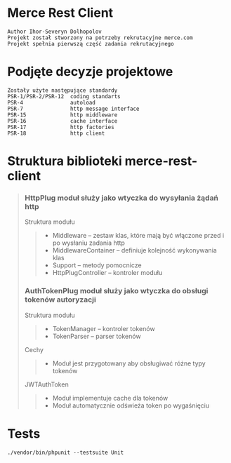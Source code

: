 # Merce Rest Client
    Author Ihor-Severyn Dolhopolov
    Projekt został stworzony na potrzeby rekrutacyjne merce.com
    Projekt spełnia pierwszą część zadania rekrutacyjnego

# Podjęte decyzje projektowe
    Zostały użyte następujące standardy
    PSR-1/PSR-2/PSR-12  coding standarts
    PSR-4               autoload
    PSR-7               http message interface
    PSR-15              http middleware
    PSR-16              cache interface
    PSR-17              http factories
    PSR-18              http client

#    Struktura biblioteki merce-rest-client
>### HttpPlug moduł służy jako wtyczka do wysyłania żądań http
>Struktura modułu 
>>*    Middleware – zestaw klas, które mają być włączone przed i po wysłaniu zadania http
>>*    MiddlewareContainer – definiuje kolejność wykonywania klas
>>*    Support – metody pomocnicze 
>>*    HttpPlugController – kontroler modułu
>
>### AuthTokenPlug moduł służy jako wtyczka do obsługi tokenów autoryzacji
>Struktura modułu
>>*    TokenManager – kontroler tokenów
>>*    TokenParser – parser tokenów
>
>Cechy
>>*    Moduł jest przygotowany aby obsługiwać różne typy tokenów
>
>JWTAuthToken
>>*    Moduł implementuje cache dla tokenów
>>*    Moduł automatycznie odświeża token po wygaśnięciu

# Tests
    ./vendor/bin/phpunit --testsuite Unit
